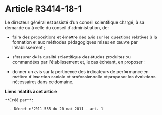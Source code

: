 # Article R3414-18-1

Le directeur général est assisté d'un conseil scientifique chargé, à sa demande ou à celle du conseil d'administration, de :

- faire des propositions et émettre des avis sur les questions relatives à la formation et aux méthodes pédagogiques mises en
œuvre par l'établissement ;

- s'assurer de la qualité scientifique des études produites ou commandées par l'établissement et, le cas échéant, en
proposer ;

- donner un avis sur la pertinence des indicateurs de performance en matière d'insertion sociale et professionnelle et
proposer les évolutions nécessaires dans ce domaine.

**Liens relatifs à cet article**

	**Créé par**:

	  - Décret n°2011-555 du 20 mai 2011 - art. 1
